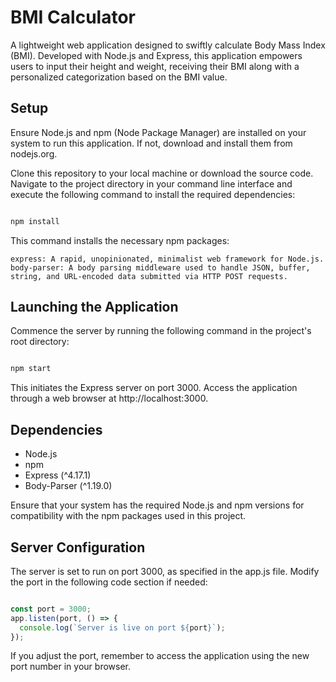 # BMI Calculator

A lightweight web application designed to swiftly calculate Body Mass Index (BMI). Developed with Node.js and Express, this application empowers users to input their height and weight, receiving their BMI along with a personalized categorization based on the BMI value.
## Setup

Ensure Node.js and npm (Node Package Manager) are installed on your system to run this application. If not, download and install them from nodejs.org.

Clone this repository to your local machine or download the source code. Navigate to the project directory in your command line interface and execute the following command to install the required dependencies:

```bash

npm install

```

This command installs the necessary npm packages:

    express: A rapid, unopinionated, minimalist web framework for Node.js.
    body-parser: A body parsing middleware used to handle JSON, buffer, string, and URL-encoded data submitted via HTTP POST requests.

## Launching the Application

Commence the server by running the following command in the project's root directory:

```bash

npm start

```

This initiates the Express server on port 3000. Access the application through a web browser at http://localhost:3000.
## Dependencies

  - Node.js
  - npm
  - Express (^4.17.1)
  - Body-Parser (^1.19.0)

Ensure that your system has the required Node.js and npm versions for compatibility with the npm packages used in this project.
## Server Configuration

The server is set to run on port 3000, as specified in the app.js file. Modify the port in the following code section if needed:

```javascript

const port = 3000;
app.listen(port, () => {
  console.log(`Server is live on port ${port}`);
});

```

If you adjust the port, remember to access the application using the new port number in your browser.